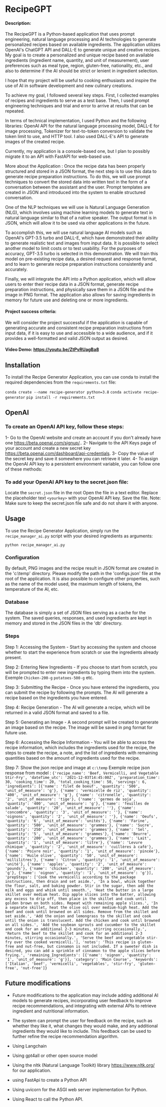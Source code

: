 # RecipeGPT

#### Description:
The RecipeGPT is a Python-based application that uses prompt engineering, natural language processing and AI technologies to generate personalized recipes based on available ingredients. The application utilizes OpenAI's ChatGPT API and DALL-E to generate unique and creative recipes. My goal is to create a personalized and unique recipe based on available ingredients (ingredient name, quantity, and unit of measurement), user preferences such as meal type, region, gluten-free, nationality, etc., and also to determine if the AI should be strict or lenient in ingredient selection.

I hope that my project will be useful to cooking enthusiasts and inspire the use of AI in software development and new culinary creations.

To achieve my goal, I followed several key steps. First, I collected examples of recipes and ingredients to serve as a test base. Then, I used prompt engineering techniques and trial and error to arrive at results that can be repeated.

In terms of technical implementation, I used Python and the following libraries: OpenAI API for the natural language processing model, DALL-E for image processing, Tokenizer for text-to-token conversion to validate the token limit to use, and HTTP tool. I also used DALL-E's API to generate images of the created recipe.

Currently, my application is a console-based one, but I plan to possibly migrate it to an API with FastAPI for web-based use.

More about the Application :
Once the recipe data has been properly structured and stored in a JSON format, the next step is to use this data to generate recipe preparation instructions. To do this, we will use prompt techniques to convert the stored data into written text in the form of a conversation between the assistant and the user. Prompt templates are created in JSON and introduced into the system to enable structured conversation.

One of the NLP techniques we will use is Natural Language Generation (NLG), which involves using machine learning models to generate text in natural language similar to that of a native speaker. The output format is in JSON, which will allow it to be used via other applications in the future.

To accomplish this, we will use natural language AI models such as OpenAI's GPT-3.5 turbo and DALL-E, which have demonstrated their ability to generate realistic text and images from input data. It is possible to select another model to limit costs or to test usability. For the purposes of accuracy, GPT-3.5 turbo is selected in this demonstration. We will train this model on pre-existing recipe data, a desired request and response format, and to learn to generate recipe preparation instructions consistently and accurately.

Finally, we will integrate the API into a Python application, which will allow users to enter their recipe data in a JSON format, generate recipe preparation instructions, and physically save them in a JSON file and the image in PNG format. The application also allows for saving ingredients in memory for future use and deleting one or more ingredients.

#### Project success criteria:
We will consider the project successful if the application is capable of generating accurate and consistent recipe preparation instructions from input data, if it is easy to use and accessible to a wide audience, and if it provides a well-formatted and valid JSON output as desired.

#### Video Demo:  <https://youtu.be/ZtPvRUagBa8>

## Installation

To install the Recipe Generator Application, you can use conda to install the required dependencies from the `requirements.txt` file:

`conda create --name recipe-generator python=3.8`
`conda activate recipe-generator`
`pip install -r requirements.txt`

## OpenAI
### To create an OpenAI API key, follow these steps:

1- Go to the OpenAI website and create an account if you don't already have one https://beta.openai.com/signup/..
2- Navigate to the API Keys page of your account and create a new secret key https://beta.openai.com/dashboard/api-credentials.
3- Copy the value of the secret key and save it somewhere you can retrieve it later.
4- To assign the OpenAI API key to a persistent environment variable, you can follow one of these methods:

### To add your OpenAI API key to the secret.json file:

Locate the `secret.json` file in the root 
Open the file in a text editor.
Replace the placeholder text `<yourkey>` with your OpenAI API key.
Save the file.
Note: Make sure to keep the secret.json file safe and do not share it with anyone.

## Usage

To use the Recipe Generator Application, simply run the `recipe_manager_ai.py` script with your desired ingredients as arguments:

`python recipe_manager_ai.py`

### Configuration
By default, PNG images and the recipe result in JSON format are created in the 'c:\temp' directory. Please modify the path in the 'configs.json' file at the root of the application. It is also possible to configure other properties, such as the name of the model used, the maximum length of tokens, the temperature of the AI, etc.

### Database
The database is simply a set of JSON files serving as a cache for the system. The saved queries, responses, and used ingredients are kept in memory and stored in the JSON files in the 'db' directory.

### Steps

Step 1: Accessing the System - Start by accessing the system and choose whether to start the experience from scratch or use the ingredients already present.

Step 2: Entering New Ingredients - If you choose to start from scratch, you will be prompted to enter new ingredients by typing them into the system. Exemple `Chicken-200-g`
`potatoes-500-g` 
etc.

Step 3: Submitting the Recipe - Once you have entered the ingredients, you can submit the recipe by following the prompts. The AI will generate a recipe based on the ingredients you have entered.

Step 4: Recipe Generation - The AI will generate a recipe, which will be returned in a valid JSON format and saved to a file.

Step 5: Generating an Image - A second prompt will be created to generate an image based on the recipe. The image will be saved in png format for future use.

Step 6: Accessing the Recipe Information - You will be able to access the recipe information, which includes the ingredients used for the recipe, the steps to create the recipe, a note, and the list of ingredients with remaining quantities based on the amount of ingredients used for the recipe.

Step 7: Show the json recipe and image at `c:\temp`
Exemple recipe json response from model : 
`
{'recipe_name': 'Beef, Vermicelli, and Vegetable Stir-Fry', 'dateTime_utc': '2021-12-03T14:45:00Z', 'preparation_time': 30, 'cooking_time': 20, 'total_cooking_time': 50, 'servings': 6, 'ingredients': [{'name': 'filet de boeuf', 'quantity': '500', 'unit_of_measure': 'g'}, {'name': 'vermicelle de riz', 'quantity': '400', 'unit_of_measure': 'g'}, {'name': 'citronelle', 'quantity': '2', 'unit_of_measure': 'tige'}, {'name': 'germes de soja', 'quantity': '400', 'unit_of_measure': 'g'}, {'name': 'feuilles de salade', 'quantity': '20', 'unit_of_measure': ''}, {'name': 'concombre', 'quantity': '3', 'unit_of_measure': ''}, {'name': 'oignons', 'quantity': '2', 'unit_of_measure': ''}, {'name': 'Oeufs', 'quantity': '6', 'unit_of_measure': 'unités'}, {'name': 'Farine', 'quantity': '500', 'unit_of_measure': 'grammes'}, {'name': 'Sucre', 'quantity': '250', 'unit_of_measure': 'grammes'}, {'name': 'Sel', 'quantity': '5', 'unit_of_measure': 'grammes'}, {'name': 'Beurre', 'quantity': '200', 'unit_of_measure': 'grammes'}, {'name': 'Lait', 'quantity': '1', 'unit_of_measure': 'litre'}, {'name': 'Levure chimique', 'quantity': '2', 'unit_of_measure': 'cuillères à café'}, {'name': 'Poivre noir', 'quantity': '1', 'unit_of_measure': 'pincée'}, {'name': 'Huile olive', 'quantity': '50', 'unit_of_measure': 'millilitres'}, {'name': 'Citron', 'quantity': '1', 'unit_of_measure': 'unité'}, {'name': 'apples', 'quantity': '2', 'unit_of_measure': 'pounds'}, {'name': 'chicken', 'quantity': '200', 'unit_of_measure': 'g'}, {'name': 'oignon', 'quantity': '1', 'unit_of_measure': 'g'}], 'prepSteps': ['Cook the vermicelli according to the package instructions, then drain and set aside.', 'In a bowl, whisk together the flour, salt, and baking powder. Stir in the sugar, then add the milk and eggs and whisk until smooth.', 'Heat the butter in a large skillet over medium heat. Dip apple slices into the batter, allowing any excess to drip off, then place in the skillet and cook until golden brown on both sides. Repeat with remaining apple slices.', 'In a separate skillet, heat the olive oil over medium-high heat. Add the beef and cook until browned on all sides. Remove from the skillet and set aside.', 'Add the onion and lemongrass to the skillet and cook until the onion is translucent. Add the chicken and cook until browned on all sides.', 'Add the soybean sprouts and cucumber to the skillet and cook for an additional 2-3 minutes, stirring occasionally.', 'Return the beef to the skillet and cook for an additional 2-3 minutes, stirring occasionally.', 'Serve the beef and vegetable stir-fry over the cooked vermicelli.'], 'notes': 'This recipe is gluten-free and nut-free, but cinnamon is not included. If a sweeter dish is desired, you can add a sprinkle of cinnamon to the apple slices before frying.', 'remaining_Ingredients': [{'name': 'oignon', 'quantity': '1', 'unit_of_measure': 'g'}], 'category': 'Main Course', 'keywords': ['Italian', 'beef', 'vermicelli', 'vegetables', 'stir-fry', 'gluten-free', 'nut-free']}
`

## Future modifications
- Future modifications to the application may include adding additional AI models to generate recipes, incorporating user feedback to improve recipe recommendations, and integrating with external APIs to retrieve ingredient and nutritional information.

- The system can prompt the user for feedback on the recipe, such as whether they like it, what changes they would make, and any additional ingredients they would like to include. This feedback can be used to further refine the recipe recommendation algorithm.

- Using Langchain
- Using gpt4all or other open source model
- Using the nltk (Natural Language Toolkit) library https://www.nltk.org/ for our application. 
- using FastApi to create a Python API
- Using uvicorn for the ASGI web server implementation for Python. 
- Using React to call the Python API.

